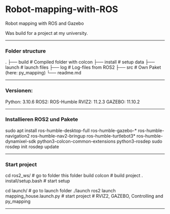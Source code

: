 # Robot-mapping-with-ROS
Robot mapping with ROS and Gazebo

Was build for a project at my university.

------------------------------------------------------------------------------------------
### Folder structure
.
├── build                   # Compiled folder with colcon
├── install                 # setup data
├── launch                  # launch files
├── log                     # Log-files from ROS2
├── src                     # Own Paket (here: py_mapping)
└── readme.md


------------------------------------------------------------------------------------------
### Versionen:

Python: 3.10.6
ROS2:   ROS-Humble
RVIZ2:  11.2.3
GAZEBO: 11.10.2


------------------------------------------------------------------------------------------
### Installieren ROS2 und Pakete

sudo apt install ros-humble-desktop-full ros-humble-gazebo-* ros-humble-navigation2 ros-humble-nav2-bringup ros-humble-turtlebot3* ros-humble-dynamixel-sdk python3-colcon-common-extensions python3-rosdep
sudo rosdep init
rosdep update


------------------------------------------------------------------------------------------
### Start project
cd ros2_ws/                           # go to folder this folder
build colcon                          # build project
. install/setup.bash                  # start setup

cd launch/                            # go to launch folder ./launch
ros2 launch mapping_house.launch.py   # start project
                                      # RVIZ2, GAZEBO, Controlling and py_mapping 

------------------------------------------------------------------------------------------
